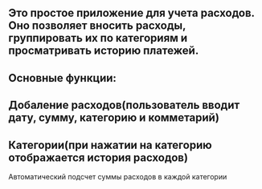 Это простое приложение для учета расходов. 
Оно позволяет вносить расходы, группировать их по категориям и просматривать историю платежей.
-----------------------------------
Основные функции:
---
Добаление расходов(пользователь вводит дату, сумму, категорию и комметарий)
---
Категории(при нажатии на категорию отображается история расходов)
---
Автоматический подсчет суммы расходов в каждой категории
